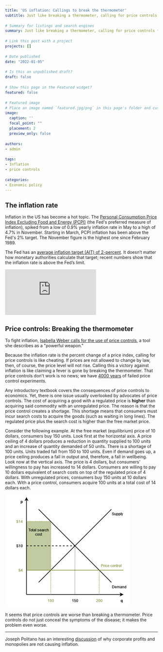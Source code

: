 ```yaml
---
title: 'US inflation: Callings to break the thermometer'
subtitle: Just like breaking a thermometer, calling for price controls to put inflation under control is not a solution to the problem of rising prices.

# Summary for listings and search engines
summary: Just like breaking a thermometer, calling for price controls to put inflation under control is not a solution to the problem of rising prices.

# Link this post with a project
projects: []

# Date published
date: "2022-01-05"

# Is this an unpublished draft?
draft: false

# Show this page in the Featured widget?
featured: false

# Featured image
# Place an image named `featured.jpg/png` in this page's folder and customize its options here.
image:
  caption: ''
  focal_point: ""
  placement: 2
  preview_only: false

authors:
- admin

tags:
- Inflation
- price controls

categories:
- Economic policy
---
```


## The inflation rate

Inflation in the US has become a hot topic. The [Personal Consumption Price Index Excluding Food and Energy (PCPI)](https://www.bea.gov/data/personal-consumption-expenditures-price-index-excluding-food-and-energy) (the Fed's preferred measure of inflation), spiked from a low of 0.9% yearly inflation rate in May to a high of 4.7% in November. Starting in March, PCPI inflation has been above the Fed's 2% target. The November figure is the highest one since February 1989. 

The Fed has an [average inflation target (AIT) of 2-percent](https://fredblog.stlouisfed.org/2020/11/from-inflation-targeting-to-average-inflation-targeting/). It doesn’t matter how monetary authorities calculate that target; recent numbers show that the inflation rate is above the Fed’s limit.

<div class="embed-container"><iframe src="https://fred.stlouisfed.org/graph/graph-landing.php?g=KrXf&width=670&height=475" scrolling="no" frameborder="0" style="overflow:hidden;" allowTransparency="true" loading="lazy"></iframe></div><script src="https://fred.stlouisfed.org/graph/js/embed.js" type="text/javascript"></script>

## Price controls: Breaking the thermometer

To fight inflation, [Isabella Weber calls for the use of price controls](https://www.theguardian.com/business/commentisfree/2021/dec/29/inflation-price-controls-time-we-use-it?utm_term=Autofeed&CMP=twt_gu&utm_medium&utm_source=Twitter#Echobox=1640776964), a tool she describes as a "powerful weapon."

Because the inflation rate is the percent change of a price index, calling for price controls is like cheating. If prices are not allowed to change by law, then, of course, the price level will not rise. Calling this a victory against inflation is like claiming a fever is gone by breaking the thermometer. That price controls don't work is no news; we have [4000 years](https://t.co/8EPHATrUwU) of failed price control experiments.

Any introductory textbook covers the consequences of price controls to economics. Yet, there is one issue usually overlooked by advocates of price controls. The cost of acquiring a good with a regulated price is **higher** than acquiring said commodity with an unregulated price. The reason is that the price control creates a shortage. This shortage means that consumers must incur search costs to acquire the goods (such as waiting in long lines). The regulated price plus the search cost is higher than the free market price.

Consider the following example. At the free market (equilibrium) price of 10 dollars, consumers buy 150 units. Look first at the horizontal axis. A price ceiling of 4 dollars produces a reduction in quantity supplied to 100 units and an increase of quantity demanded of 50 units. There is a shortage of 100 units. Units traded fall from 150 to 100 units. Even if demand goes up, a price ceiling produces a fall in output and, therefore, a fall in wellbeing. Look now at the vertical axis. The price is 4 dollars, but consumers' willingness to pay has increased to 14 dollars. Consumers are willing to pay 10 dollars equivalent of search costs on top of the regulated price of 4 dollars. With unregulated prices, consumers buy 150 units at 10 dollars each. With a price control, consumers acquire 100 units at a total cost of 14 dollars each.

![Price ceiling](Price-ceiling.png)

It seems that price controls are worse than breaking a thermometer. Price controls do not just conceal the symptoms of the disease; it makes the problem even worse.

---

Joseph Politano has an interesting [discussion](https://apricitas.substack.com/p/are-rising-corporate-profit-margins) of why corporate profits and monopolies are not causing inflation.

